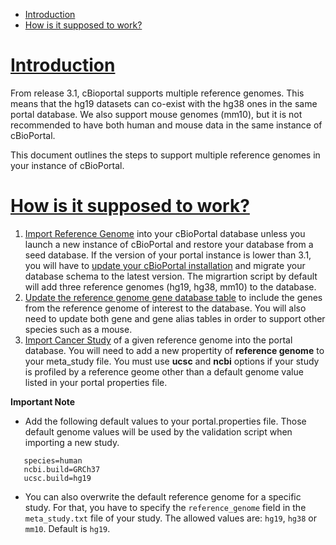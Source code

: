 * [Introduction](#introduction)
* [How is it supposed to work?](#workflow)

# [Introduction](introduction)
From release 3.1, cBioportal supports multiple reference genomes. This means that the hg19 datasets can co-exist with the hg38 ones in the same portal database. We also support mouse genomes (mm10), but it is not recommended to have both human and mouse data in the same instance of cBioPortal.

This document outlines the steps to support multiple reference genomes in your instance of cBioPortal.

# [How is it supposed to work?](workflow)
1. [Import Reference Genome](Import-reference-genome) into your cBioPortal database unless you launch a new instance of cBioPortal and restore your database from a seed database. If the version of your portal instance is lower than 3.1, you will have to [update your cBioPortal installation](Updating-your-cBioPortal-installation) 
and migrate your database schema to the latest version. The migrartion script by default will add three reference genomes (hg19, hg38, mm10) to the database. 
2. [Update the reference genome gene database table](Updating-gene-and-gene_alias-tables) to include the genes from the reference genome of interest to the database. You will also need to update both gene and gene alias tables in order to support other species such as a mouse.
3. [Import Cancer Study](import-cancer-study) of a given reference genome into the portal database. You will need to add a new propertity of **reference genome** to your meta_study file. You must use **ucsc** and **ncbi** options 
if your study is profiled by a reference geome other than a default genome value listed in your portal properties file.

**Important Note**
* Add the following default values to your portal.properties file. Those default genome values will be used by the validation script when importing a new study.
```# species and genomic information
   species=human
   ncbi.build=GRCh37
   ucsc.build=hg19
```
* You can also overwrite the default reference genome for a specific study. For that, you have to specify the `reference_genome` field in the `meta_study.txt` file of your study. The allowed values are: `hg19`, `hg38` or `mm10`. Default is `hg19`.
